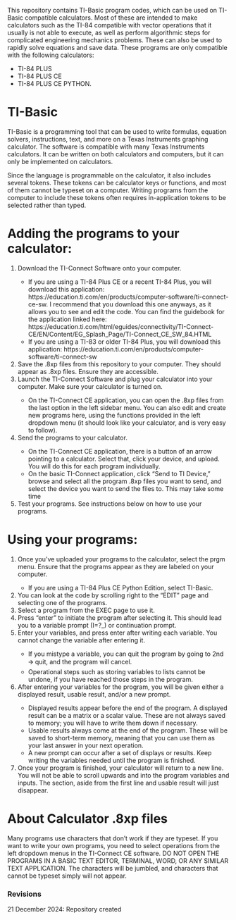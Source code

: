 This repository contains TI-Basic program codes, which can be used on TI-Basic compatible calculators. Most of these are intended to make calculators such as the TI-84 compatible with vector operations that it usually is not able to execute, as well as perform algorithmic steps for complicated engineering mechanics problems. These can also be used to rapidly solve equations and save data. These programs are only compatible with the following calculators: 
<ul>
  <li>TI-84 PLUS</li>
  <li>TI-84 PLUS CE</li>
  <li>TI-84 PLUS CE PYTHON.</li>
</ul>

# TI-Basic
<p>TI-Basic is a programming tool that can be used to write formulas, equation solvers, instructions, text, and more on a Texas Instruments graphing calculator. The software is compatible with many Texas Instruments calculators. It can be written on both calculators and computers, but it can only be implemented on calculators.</p>
<p>Since the language is programmable on the calculator, it also includes several tokens. These tokens can be calculator keys or functions, and most of them cannot be typeset on a computer. Writing programs from the computer to include these tokens often requires in-application tokens to be selected rather than typed. </p>
  
# Adding the programs to your calculator:
<ol>
  <li>Download the TI-Connect Software onto your computer.</li>
    <ul>
      <li>If you are using a TI-84 Plus CE or a recent TI-84 Plus, you will download this application: <link> https://education.ti.com/en/products/computer-software/ti-connect-ce-sw. I recommend that you download this one anyways, as it allows you to see and edit the code. You can find the guidebook for the application linked here: <link> https://education.ti.com/html/eguides/connectivity/TI-Connect-CE/EN/Content/EG_Splash_Page/TI-Connect_CE_SW_84.HTML</li>
      <li>If you are using a TI-83 or older TI-84 Plus, you will download this application: <link> https://education.ti.com/en/products/computer-software/ti-connect-sw </li>
    </ul>
  <li>Save the .8xp files from this repository to your computer. They should appear as .8xp files. Ensure they are accessible.</li>
  <li>Launch the TI-Connect Software and plug your calculator into your computer. Make sure your calculator is turned on.</li>
    <ul><li>On the TI-Connect CE application, you can open the .8xp files from the last option in the left sidebar menu. You can also edit and create new programs here, using the functions provided in the left dropdown menu (it should look like your calculator, and is very easy to follow).</li></ul>
  <li>Send the programs to your calculator.</li>
    <uL>
      <li>On the TI-Connect CE application, there is a button of an arrow pointing to a calculator. Select that, click your device, and upload. You will do this for each program individually. </li>
      <li>On the basic TI-Connect application, click “Send to TI Device,” browse and select all the program .8xp files you want to send, and select the device you want to send the files to. This may take some time</li>
    </uL>
  <li>Test your programs. See instructions below on how to use your programs.</li>
</ol>

# Using your programs:
<ol>
  <li>Once you’ve uploaded your programs to the calculator, select the prgm menu. Ensure that the programs appear as they are labeled on your computer.</li>
    <ul><li>If you are using a TI-84 Plus CE Python Edition, select TI-Basic.</li></ul>
  <li>You can look at the code by scrolling right to the “EDIT” page and selecting one of the programs.</li>
  <li>Select a program from the EXEC page to use it.</li>
  <li>Press “enter” to initiate the program after selecting it. This should lead you to a variable prompt (I=?_) or continuation prompt.</li>
  <li>Enter your variables, and press enter after writing each variable. You cannot change the variable after entering it.</li>
  <ul>
    <li>If you mistype a variable, you can quit the program by going to 2nd 🡪 quit, and the program will cancel.</li>
    <li>Operational steps such as storing variables to lists cannot be undone, if you have reached those steps in the program.</li>
  </ul>
  <li>After entering your variables for the program, you will be given either a displayed result, usable result, and/or a new prompt.</li>
  <ul>
    <li>Displayed results appear before the end of the program. A displayed result can be a matrix or a scalar value. These are not always saved to memory; you will have to write them down if necessary.</li>
    <li>Usable results always come at the end of the program. These will be saved to short-term memory, meaning that you can use them as your last answer in your next operation.</li>
    <li>A new prompt can occur after a set of displays or results. Keep writing the variables needed until the program is finished.</li>
  </ul>
  <li>Once your program is finished, your calculator will return to a new line. You will not be able to scroll upwards and into the program variables and inputs. The section, aside from the first line and usable result will just disappear. </li>
</ol>

# About Calculator .8xp files
Many programs use characters that don’t work if they are typeset. If you want to write your own programs, you need to select operations from the left dropdown menus in the TI-Connect CE software. DO NOT OPEN THE PROGRAMS IN A BASIC TEXT EDITOR, TERMINAL, WORD, OR ANY SIMILAR TEXT APPLICATION. The characters will be jumbled, and characters that cannot be typeset simply will not appear.
### Revisions
<p>21 December 2024: Repository created</p>
